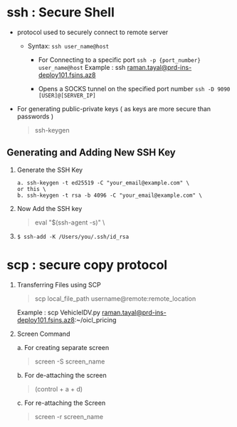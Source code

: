 # ssh : Secure Shell
- protocol used to securely connect to remote server
  - Syntax:
    ```ssh user_name@host```

    - For Connecting to a specific port 
         ```ssh -p {port_number} user_name@host```
        Example : ssh raman.tayal@prd-ins-deploy101.fsins.az8
    
    - Opens a SOCKS tunnel on the specified port number
        ```ssh -D 9090 [USER]@[SERVER_IP]```

- For generating public-private keys ( as keys are more secure than passwords )
   > ssh-keygen

## Generating and Adding New SSH Key

1. Generate the SSH Key
    ```
    a. ssh-keygen -t ed25519 -C "your_email@example.com" \
    or this \
    b. ssh-keygen -t rsa -b 4096 -C "your_email@example.com" \
   ```

2. Now Add the SSH key
    > eval "$(ssh-agent -s)" \
3. ```$ ssh-add -K /Users/you/.ssh/id_rsa```

# scp : secure copy protocol

1. Transferring Files using SCP

   > scp local_file_path username@remote:remote_location

   Example : scp VehicleIDV.py raman.tayal@prd-ins-deploy101.fsins.az8:~/oicl_pricing

2. Screen Command

   a. For creating separate screen
   > screen -S screen_name

   b. For de-attaching the screen
   > (control + a + d)

   c. For re-attaching the Screen
   > screen -r screen_name